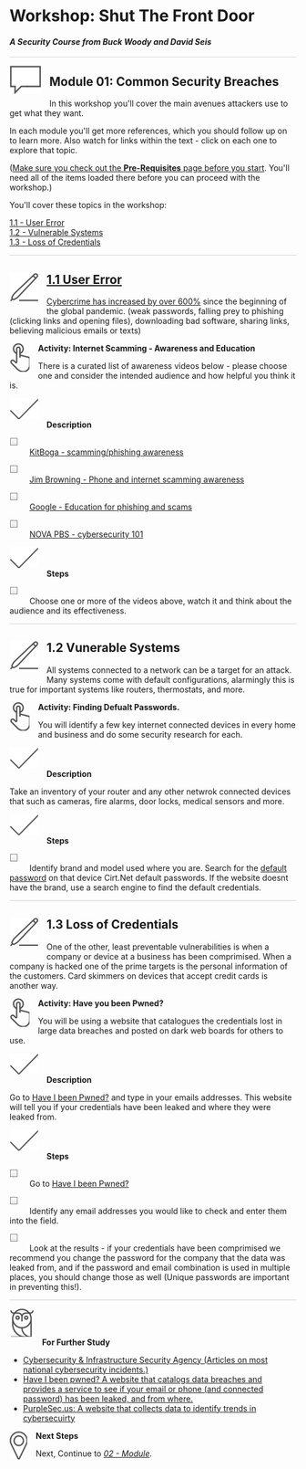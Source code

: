 # Workshop: Shut The Front Door

#### <i>A Security Course from Buck Woody and David Seis</i>

<p style="border-bottom: 1px solid lightgrey;"></p>

<img style="float: left; margin: 0px 15px 15px 0px;" src="../graphics/textbubble.png"> <h2>Module 01: Common Security Breaches</h2>

In this workshop you'll cover the main avenues attackers use to get what they want.

In each module you'll get more references, which you should follow up on to learn more. Also watch for links within the text - click on each one to explore that topic.

(<a href="https://github.com/BuckWoody/presentations/blob/master/shut_the_front_door/shut_the_front_door/00%20-%20Pre-Requisites.md" target="_blank">Make sure you check out the <b>Pre-Requisites</b> page before you start</a>. You'll need all of the items loaded there before you can proceed with the workshop.)

You'll cover these topics in the workshop:
<dl>
  <dt><a href="url" target="_blank">1.1 - User Error
  <dt><a href="url" target="_blank">1.2 - Vulnerable Systems
  <dt><a href="url" target="_blank">1.3 - Loss of Credentials
</dl>

<p style="border-bottom: 1px solid lightgrey;"></p>

<h2><img style="float: left; margin: 0px 15px 15px 0px;" src="../graphics/pencil2.png">1.1 User Error</h2>
  Cybercrime has <a href="https://purplesec.us/resources/cyber-security-statistics/" target="_blank">increased by over 600%</a> since the beginning of the global pandemic. 
  (weak passwords, falling prey to phishing (clicking links and opening files), downloading bad software, sharing links, believing malicious emails or texts)

  <p><img style="float: left; margin: 0px 15px 15px 0px;" src="../graphics/point1.png"><b>Activity: Internet Scamming - Awareness and Education</b></p>

There is a curated list of awareness videos below - please choose one and consider the intended audience and how helpful you think it is.

  <p><img style="margin: 0px 15px 15px 0px;" src="../graphics/checkmark.png"><b>Description</b></p>

  <p><img style="margin: 0px 15px 15px 0px;" src="../graphics/checkbox.png"> <a href="https://www.youtube.com/watch?v=pImi-MKMyJs&ab_channel=Kitboga">KitBoga -  scamming/phishing awareness</a></p>

  
  <p><img style="margin: 0px 15px 15px 0px;" src="../graphics/checkbox.png"> <a href="https://www.youtube.com/watch?v=le71yVPh4uk&list=PLBNmQJqxpaMaxqghShRiOnHUjO00ZCsor&ab_channel=JimBrowning">Jim Browning - Phone and internet scamming awareness</a></p>

  <p><img style="margin: 0px 15px 15px 0px;" src="../graphics/checkbox.png"> <a href="https://www.youtube.com/watch?v=R12_y2BhKbE&ab_channel=GoogleforEducation">Google - Education for phishing and scams</a></p>

  <p><img style="margin: 0px 15px 15px 0px;" src="../graphics/checkbox.png"> <a href="https://www.youtube.com/watch?v=sdpxddDzXfE&ab_channel=NOVAPBSOfficial">NOVA PBS - cybersecurity 101</a></p>

  <p><img style="margin: 0px 15px 15px 0px;" src="../graphics/checkmark.png"><b>Steps</b></p>

   <p><img style="margin: 0px 15px 15px 0px;" src="../graphics/checkbox.png"> Choose one or more of the videos above, watch it and think about the audience and its effectiveness.</p>

  <p style="border-bottom: 1px solid lightgrey;"></p>

<h2><img style="float: left; margin: 0px 15px 15px 0px;" src="../graphics/pencil2.png">1.2 Vunerable Systems</h2>

  All systems connected to a network can be a target for an attack. Many systems come with default configurations, alarmingly this is true for important systems like routers, thermostats, and more.

  <p><img style="float: left; margin: 0px 15px 15px 0px;" src="../graphics/point1.png"><b>Activity: Finding Defualt Passwords.</b></p>

  You will identify a few key internet connected devices in every home and business and do some security research for each.

  <p><img style="margin: 0px 15px 15px 0px;" src="../graphics/checkmark.png"><b>Description</b></p>

  Take an inventory of your router and any other netwrok connected devices that such as cameras, fire alarms, door locks, medical sensors and more. 

  <p><img style="margin: 0px 15px 15px 0px;" src="../graphics/checkmark.png"><b>Steps</b></p>

  <p><img style="margin: 0px 15px 15px 0px;" src="../graphics/checkbox.png">  Identify brand and model used where you are. Search for the <a href="https://en.wikipedia.org/wiki/Default_password">default password</a> on that device <a href="https://cirt.net/passwords"></a>Cirt.Net default passwords. If the website doesnt have the brand, use a search engine to find the default credentials.</p>

  <p style="border-bottom: 1px solid lightgrey;"></p>


<h2><img style="float: left; margin: 0px 15px 15px 0px;" src="../graphics/pencil2.png">1.3 Loss of Credentials</h2>

  One of the other, least preventable vulnerabilities is when a company or device at a business has been comprimised. When a company is hacked one of the prime targets is the personal information of the customers. Card skimmers on devices that accept credit cards is another way. 

  <p><img style="float: left; margin: 0px 15px 15px 0px;" src="../graphics/point1.png"><b>Activity: Have you been Pwned?</b></p>

  You will be using a website that catalogues the credentials lost in large data breaches and posted on dark web boards for others to use. 

  <p><img style="margin: 0px 15px 15px 0px;" src="../graphics/checkmark.png"><b>Description</b></p>

  Go to <a href="https://haveibeenpwned.com/" target="_blank">Have I been Pwned?</a> and type in your emails addresses. This website will tell you if your credentials have been leaked and where they were leaked from.

  <p><img style="margin: 0px 15px 15px 0px;" src="../graphics/checkmark.png"><b>Steps</b></p>

  <p><img style="margin: 0px 15px 15px 0px;" src="../graphics/checkbox.png">  Go to <a href="https://haveibeenpwned.com/" target="_blank">Have I been Pwned?</a></p>
  <p><img style="margin: 0px 15px 15px 0px;" src="../graphics/checkbox.png">  Identify any email addresses you would like to check and enter them into the field. </p>
  <p><img style="margin: 0px 15px 15px 0px;" src="../graphics/checkbox.png">  Look at the results - if your credentials have been comprimised we recommend you change the password for the company that the data was leaked from, and if the password and email combination is used in multiple places, you should change those as well (Unique passwords are important in preventing this!).</p>

  <p style="border-bottom: 1px solid lightgrey;"></p>


<p><img style="margin: 0px 15px 15px 0px;" src="../graphics/owl.png"><b>For Further Study</b></p>
<ul>
    <li><a href="https://www.cisa.gov/" target="_blank">Cybersecurity & Infrastructure Security Agency (Articles on most national cybersecurity incidents.) </a></li>
    <li><a href="https://haveibeenpwned.com/" target="_blank">Have I been pwned? A website that catalogs data breaches and provides a service to see if your email or phone (and connected password) has been leaked, and from where.</a></li>
    <li><a href="https://purplesec.us/resources/cyber-security-statistics/" target="_blank">PurpleSec.us: A website that collects data to identify trends in cybersecuirty</a></li>
</ul>

<p><img style="float: left; margin: 0px 15px 15px 0px;" src="../graphics/geopin.png"><b >Next Steps</b></p>

Next, Continue to <a href="https://github.com/BuckWoody/presentations/blob/master/shut_the_front_door/shut_the_front_door/Module02.md" target="_blank"><i> 02 - Module</i></a>.
  
